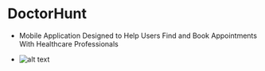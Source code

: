 # DoctorHunt
- Mobile Application Designed to Help Users Find and Book Appointments With Healthcare Professionals

- ![alt text](https://github.com/7amota/DoctorHunt/blob/main/dh.jpg)
